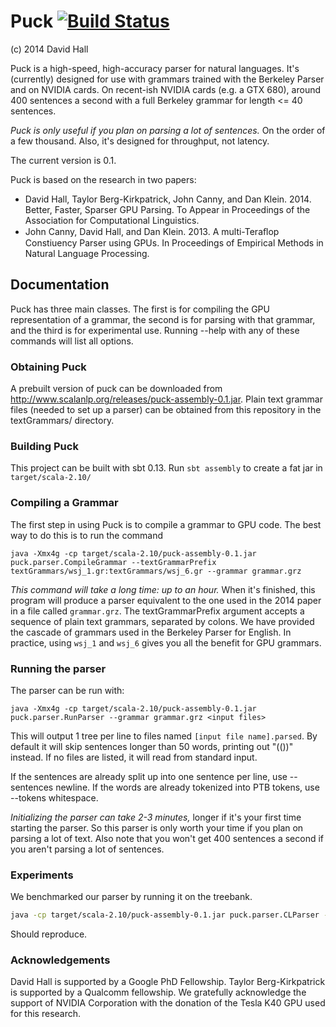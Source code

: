 # Puck [![Build Status](https://travis-ci.org/dlwh/puck.png?branch=master)](https://travis-ci.org/dlwh/puck)

(c) 2014 David Hall

Puck is a high-speed, high-accuracy parser for natural languages.
It's (currently) designed for use with grammars trained with the
Berkeley Parser and on NVIDIA cards.  On recent-ish NVIDIA cards
(e.g. a GTX 680), around 400 sentences a second with a full Berkeley
grammar for length <= 40 sentences. 

*Puck is only useful if you plan on parsing a lot of sentences.* On the order of a few thousand. Also, it's designed
for throughput, not latency.

The current version is 0.1.

Puck is based on the research in two papers:

* David Hall, Taylor Berg-Kirkpatrick, John Canny, and Dan Klein. 2014. Better, Faster, Sparser GPU Parsing. To Appear in Proceedings of the Association for Computational Linguistics.
* John Canny, David Hall, and Dan Klein. 2013. A multi-Teraﬂop Constiuency Parser using GPUs. In
Proceedings of Empirical Methods in Natural Language Processing.


## Documentation

Puck has three main classes. The first is for compiling the GPU representation of a grammar, the second is for parsing with that grammar, and the third is for
experimental use. Running --help with any of these commands will list all options.


### Obtaining Puck

A prebuilt version of puck can be downloaded from <http://www.scalanlp.org/releases/puck-assembly-0.1.jar>. Plain text grammar files (needed to set up a parser) can be obtained from
this repository in the textGrammars/ directory.

### Building Puck

This project can be built with sbt 0.13.  Run `sbt assembly` to create a fat jar in `target/scala-2.10/`

### Compiling a Grammar

The first step in using Puck is to compile a grammar to GPU code. The best way to do this is to run the command

```
java -Xmx4g -cp target/scala-2.10/puck-assembly-0.1.jar puck.parser.CompileGrammar --textGrammarPrefix textGrammars/wsj_1.gr:textGrammars/wsj_6.gr --grammar grammar.grz
```

*This command will take a long time: up to an hour.* When it's finished, this program will produce a parser equivalent to the one used in the 2014 paper in a file called `grammar.grz`. The textGrammarPrefix argument accepts
a sequence of plain text grammars, separated by colons. We have provided the cascade of grammars used in the Berkeley Parser for English. In 
practice, using `wsj_1` and `wsj_6` gives you all the benefit for GPU grammars.

### Running the parser

The parser can be run with:

```
java -Xmx4g -cp target/scala-2.10/puck-assembly-0.1.jar puck.parser.RunParser --grammar grammar.grz <input files>
```

This will output 1 tree per line to files named `[input file name].parsed`.
By default it will skip sentences longer than 50 words, printing out "(())" instead.
If no files are listed, it will read from standard input.

If the sentences are already split up into one sentence per line,
use --sentences newline. If the words are already tokenized into
PTB tokens, use --tokens whitespace.

*Initializing the parser can take 2-3 minutes,* longer if it's your first time starting the parser.
So this parser is only worth your time if you plan on parsing a lot of text. Also
note that you won't get 400 sentences a second if you aren't parsing
a lot of sentences.


### Experiments

We benchmarked our parser by running it on the treebank.

```bash
java -cp target/scala-2.10/puck-assembly-0.1.jar puck.parser.CLParser --maxParseLength 40 --treebank.path /path/to/treebank/wsj --maxLength 40 --numToParse 20000  --reproject false --viterbi true  --cache false --textGrammarPrefix textGrammars/wsj_1.gr:textGrammars/wsj_6.gr --mem 4g --device 680"
```

Should reproduce.


### Acknowledgements

David Hall is supported by a Google PhD Fellowship. Taylor
Berg-Kirkpatrick is supported by a Qualcomm fellowship.  We gratefully
acknowledge the support of NVIDIA Corporation with the donation of
the Tesla K40 GPU used for this research.
